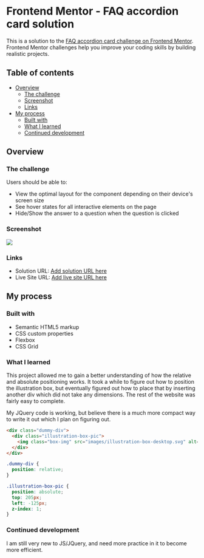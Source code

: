 # Frontend Mentor - FAQ accordion card solution

This is a solution to the [FAQ accordion card challenge on Frontend Mentor](https://www.frontendmentor.io/challenges/faq-accordion-card-XlyjD0Oam). Frontend Mentor challenges help you improve your coding skills by building realistic projects.

## Table of contents

- [Overview](#overview)
  - [The challenge](#the-challenge)
  - [Screenshot](#screenshot)
  - [Links](#links)
- [My process](#my-process)
  - [Built with](#built-with)
  - [What I learned](#what-i-learned)
  - [Continued development](#continued-development)

## Overview

### The challenge

Users should be able to:

- View the optimal layout for the component depending on their device's screen size
- See hover states for all interactive elements on the page
- Hide/Show the answer to a question when the question is clicked

### Screenshot

![](./finished-screenshot.jpg)

### Links

- Solution URL: [Add solution URL here](https://your-solution-url.com)
- Live Site URL: [Add live site URL here](https://your-live-site-url.com)

## My process

### Built with

- Semantic HTML5 markup
- CSS custom properties
- Flexbox
- CSS Grid

### What I learned

This project allowed me to gain a better understanding of how the relative and absolute positioning works. It took a while to figure out how to position the illustration box, but eventually figured out how to place that by inserting another div which did not take any dimensions. The rest of the website was fairly easy to complete.

My JQuery code is working, but believe there is a much more compact way to write it out which I plan on figuring out.

```html
<div class="dummy-div">
  <div class="illustration-box-pic">
    <img class="box-img" src="images/illustration-box-desktop.svg" alt="illustration-box">
  </div>
</div>
```

```css
.dummy-div {
  position: relative;
}

.illustration-box-pic {
  position: absolute;
  top: 205px;
  left: -125px;
  z-index: 1;
}
```

### Continued development

I am still very new to JS/JQuery, and need more practice in it to become more efficient.
